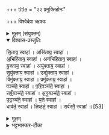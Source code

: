 +++
title = "२२ प्रमुक्तिहोमः"

+++
विश्वेदेवा ऋषयः

<details><summary>मूलम् (संयुक्तम्)</summary>

सि॒ताय॒ स्वाहाऽसि॑ताय॒ स्वाहा॒ऽभिहि॑ताय॒ स्वाहाऽन॑भिहिताय॒ स्वाहा॑ यु॒क्ताय॒ स्वाहाऽयु॑क्ताय॒ स्वाहा॒ सुयु॑क्ताय॒ स्वाहोद्यु॑क्ताय॒ स्वाहा॒ विमु॑क्ताय॒ स्वाहा॒ प्रमु॑क्ताय॒ स्वाहा॒ वञ्च॑ते॒ स्वाहा॑ परि॒वञ्च॑ते॒ स्वाहा॑ सव्ँ॒वञ्च॑ते॒ स्वाहा॑ऽनु॒वञ्च॑ते॒ स्वाहो॒द्वञ्च॑ते॒ स्वाहा॑ य॒ते स्वाहा॒ धाव॑ते॒ स्वाहा॒ तिष्ठ॑ते॒ स्वाहा॒ सर्व॑स्मै॒ स्वाहा॑ ॥ [53]  
</details>

<details open><summary>विश्वास-प्रस्तुतिः</summary>

सि॒ताय॒ स्वाहा॑ । असि॑ताय॒ स्वाहा॑ ।  
अ॒भिहि॑ताय॒ स्वाहा॑ ।  अन॑भिहिताय॒ स्वाहा॑ ।  
यु॒क्ताय॒ स्वाहा॑ ।  अयु॑क्ताय॒ स्वाहा॑ ।  
सुयु॑क्ताय॒ स्वाहा॑ ।  उद्यु॑क्ताय॒ स्वाहा॑ ।  
विमु॑क्ताय॒ स्वाहा॑ । प्रमु॑क्ताय॒ स्वाहा॑ ।  
वञ्च॑ते॒ स्वाहा॑ ।  प॒रि॒वञ्च॑ते॒ स्वाहा॑ ।  
सव्ँ॒वञ्च॑ते॒ स्वाहा॑ । अ॒नु॒वञ्च॑ते॒ स्वाहा॑ ।  
उ॒द्वञ्च॑ते॒ स्वाहा॑ ।  य॒ते स्वाहा॑ ।  
धाव॑ते॒ स्वाहा॑ ।  तिष्ठ॑ते॒ स्वाहा॑ ।
सर्व॑स्मै॒ स्वाहा॑ ॥ [53]  
</details>

<details><summary>मूलम्</summary>

सि॒ताय॒ स्वाहा॑ । असि॑ताय॒ स्वाहा॑ ।  
अ॒भिहि॑ताय॒ स्वाहा॑ ।  अन॑भिहिताय॒ स्वाहा॑ ।  
यु॒क्ताय॒ स्वाहा॑ ।  अयु॑क्ताय॒ स्वाहा॑ ।  
सुयु॑क्ताय॒ स्वाहा॑ ।  उद्यु॑क्ताय॒ स्वाहा॑ ।  
विमु॑क्ताय॒ स्वाहा॑ । प्रमु॑क्ताय॒ स्वाहा॑ ।  
वञ्च॑ते॒ स्वाहा॑ ।  प॒रि॒वञ्च॑ते॒ स्वाहा॑ ।  
सव्ँ॒वञ्च॑ते॒ स्वाहा॑ । अ॒नु॒वञ्च॑ते॒ स्वाहा॑ ।  
उ॒द्वञ्च॑ते॒ स्वाहा॑ ।  य॒ते स्वाहा॑ ।  
धाव॑ते॒ स्वाहा॑ ।  तिष्ठ॑ते॒ स्वाहा॑ ।
सर्व॑स्मै॒ स्वाहा॑ ॥ [53]  
</details>

<details><summary>भट्टभास्कर-टीका</summary>

1पुनरपि रात्रिहोमेष्वेव प्रमुक्तिहोमाः - सिताय स्वाहेत्यादयो निगदसिद्धा एव ॥

इति भट्टभास्करमिश्रविरचिते ज्ञानयज्ञास्ये यजुर्वेदभाष्ये सप्तमे काण्डे चतुर्थे प्रश्ने द्वाविंशोनुवाकः ॥  

</details>